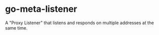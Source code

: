# go-meta-listener
A "Proxy Listener" that listens and responds on multiple addresses at the same time.
